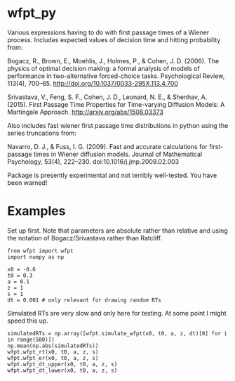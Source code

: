 # wfpt_py

Various expressions having to do with first passage times of a Wiener process. Includes expected values of decision time and hitting probability from: 

Bogacz, R., Brown, E., Moehlis, J., Holmes, P., & Cohen, J. D. (2006). The physics of optimal decision making: a formal analysis of models of performance in two-alternative forced-choice tasks. Psychological Review, 113(4), 700–65. http://doi.org/10.1037/0033-295X.113.4.700

Srivastava, V., Feng, S. F., Cohen, J. D., Leonard, N. E., & Shenhav, A. (2015). First Passage Time Properties for Time-varying Diffusion Models: A Martingale Approach. http://arxiv.org/abs/1508.03373

Also includes fast wiener first passage time distributions in python using the series truncations from: 

Navarro, D. J., & Fuss, I. G. (2009). Fast and accurate calculations for first-passage times in Wiener diffusion models. Journal of Mathematical Psychology, 53(4), 222–230. doi:10.1016/j.jmp.2009.02.003

Package is presently experimental and not terribly well-tested. You have been warned! 

# Examples

Set up first. Note that parameters are absolute rather than relative and using the notation of Bogacz/Srivastava rather than Ratcliff. 

```
from wfpt import wfpt
import numpy as np

x0 = -0.6
t0 = 0.3
a = 0.1
z = 1
s = 1
dt = 0.001 # only relevant for drawing random RTs
```

Simulated RTs are very slow and only here for testing. At some point I might speed this up. 

```
simulatedRTs = np.array([wfpt.simulate_wfpt(x0, t0, a, z, dt)[0] for i in range(500)]) 
np.mean(np.abs(simulatedRTs))
wfpt.wfpt_rt(x0, t0, a, z, s)
wfpt.wfpt_er(x0, t0, a, z, s)
wfpt.wfpt_dt_upper(x0, t0, a, z, s)
wfpt.wfpt_dt_lower(x0, t0, a, z, s)
```